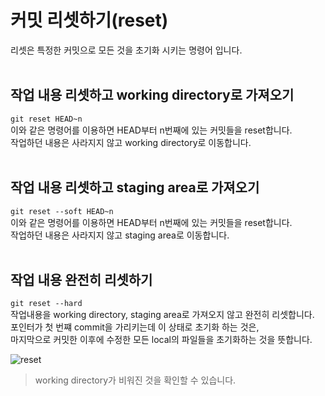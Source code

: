 # 커밋 리셋하기(reset)
리셋은 특정한 커밋으로 모든 것을 초기화 시키는 명령어 입니다.<br><br>

## 작업 내용 리셋하고 working directory로 가져오기
`git reset HEAD~n`<br>
이와 같은 명령어를 이용하면 HEAD부터 n번째에 있는 커밋들을 reset합니다.<br>
작업하던 내용은 사라지지 않고 working directory로 이동합니다.<br><br>

## 작업 내용 리셋하고 staging area로 가져오기
`git reset --soft HEAD~n`<br>
이와 같은 명령어를 이용하면 HEAD부터 n번째에 있는 커밋들을 reset합니다.<br>
작업하던 내용은 사라지지 않고 staging area로 이동합니다.<br><br>

## 작업 내용 완전히 리셋하기
`git reset --hard`<br>
 작업내용을 working directory, staging area로 가져오지 않고 완전히 리셋합니다.<br>
 포인터가 첫 번쨰 commit을 가리키는데 이 상태로 초기화 하는 것은,<br> 
 마지막으로 커밋한 이후에 수정한 모든 local의 파일들을 초기화하는 것을 뜻합니다.<br>

 ![reset](https://user-images.githubusercontent.com/56298540/180984088-6a330a32-8fbf-4b48-bc98-488d5e076078.PNG)<br>
 > working directory가 비워진 것을 확인할 수 있습니다.





